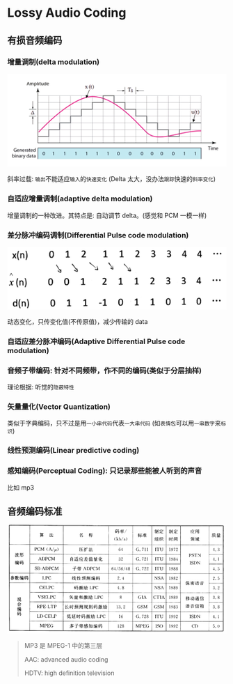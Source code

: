 # Lossy Audio Coding

## 有损音频编码

### 增量调制\(delta modulation\)

![](../.gitbook/assets/DELTA-MODULATION.png)

斜率过载: `输出`不能适应`输入`的`快速变化` \(Delta 太大，没办法`跟踪`快速的`斜率变化`\)

### 自适应增量调制\(adaptive delta modulation\)

增量调制的一种改进。其特点是: 自动调节 delta。\(感觉和 PCM 一模一样\)

### 差分脉冲编码调制\(Differential Pulse code modulation\)

![](../.gitbook/assets/Differential%20Pulse%20code%20modulation.jpg)

动态变化，只传变化值\(不传原值\)，减少传输的 data

### 自适应差分脉冲编码\(Adaptive Differential Pulse code modulation\)

### 音频子带编码: 针对不同频带，作不同的编码\(类似于分层抽样\)

理论根据: 听觉的`隐蔽特性`

### 矢量量化\(Vector Quantization\)

类似于字典编码，只不过是用`一小串代码`代表`一大串代码` \(如`表情包`可以用`一串数字`来`标识`\)

### 线性预测编码\(Linear predictive coding\)

### 感知编码\(Perceptual Coding\): 只记录那些能被人听到的声音

比如 mp3

## 音频编码标准

![](../.gitbook/assets/音频编码标准.png)

> MP3 是 MPEG-1 中的第三层
>
> AAC: advanced audio coding
>
> HDTV: high definition television

